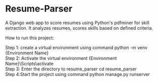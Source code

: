 # Resume-Parser
A Django web app to score resumes using Python's pdfminer for skill extraction. It analyzes resumes, scores skills based on defined criteria.

How to run this project:<br>

Step 1: create a virtual environment using command python -m venv {Environment Name}<br>
Step 2: Activate the virtual environment {Environment Name}\Scripts\activate <br>
Step 3: Enter the directory to resume_parser cd resume_parser<br>
Step 4:Start the project using command python manage.py runserver
